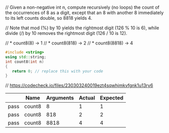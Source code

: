 // Given a non-negative int n, compute recursively (no loops) the count of the occurrences of 8 as a digit, except that an 8 with another 8 immediately to its left counts double, so 8818 yields 4.

// Note that mod (%) by 10 yields the rightmost digit (126 % 10 is 6), while divide (/) by 10 removes the rightmost digit (126 / 10 is 12).

// * count8(8) → 1
// * count8(818) → 2
// * count8(8818) → 4

```cpp
#include <string>
using std::string;
int count8(int n)
{
   return 0; // replace this with your code
}
```

// https://codecheck.io/files/230303240019ezt4sqwhjmkvfgnk1u13ry6

| |Name|Arguments|Actual|Expected|
|---|---|---|---|---|
|pass|count8|8|1|1|
|pass|count8|818|2|2|
|pass|count8|8818|4|4|